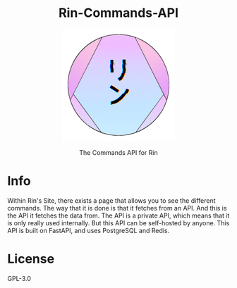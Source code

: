 <div align=center>

# Rin-Commands-API

![Rin](https://raw.githubusercontent.com/No767/Rin/dev/assets/rin-logo.png)

The Commands API for Rin

<div align=left>

# Info 
Within Rin's Site, there exists a page that allows you to see the different commands. The way that it is done is that it fetches from an API. And this is the API it fetches the data from. The API is a private API, which means that it is only really used internally. But this API can be self-hosted by anyone. This API is built on FastAPI, and uses PostgreSQL and Redis.

# License

GPL-3.0